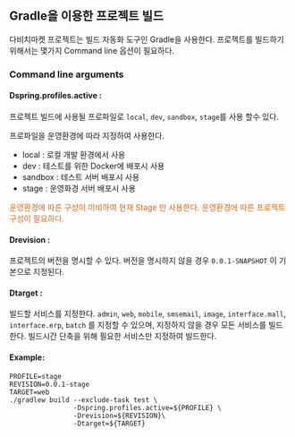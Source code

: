 ## Gradle을 이용한 프로젝트 빌드

다비치마켓 프로젝트는 빌드 자동화 도구인 Gradle을 사용한다. 프로젝트를 빌드하기위해서는 몇가지 Command line 옵션이 필요하다.

### Command line arguments
#### Dspring.profiles.active :
프로젝트 빌드에 사용될 프로파일로 ```local```, ```dev```, ```sandbox```, ```stage```를 사용 할수 있다.

프로파일을 운영환경에 따라 지정하여 사용한다.
  - local : 로컬 개발 환경에서 사용
  - dev : 테스트를 위한 Docker에 배포시 사용
  - sandbox : 테스트 서버 배포시 사용
  - stage : 운영화경 서버 배포시 사용

<span style="color:chocolate">운영환경에 따른 구성이 미비하여 현재 Stage 만 사용한다. 운영환경에 따른 프로젝트 구성이 필요하다.</span>

#### Drevision :
프로젝트의 버전을 명시할 수 있다. 버전을 명시하지 않을 경우 ```0.0.1-SNAPSHOT``` 이 기본으로 지정된다.

#### Dtarget :
빌드할 서비스를 지정한다. ```admin```, ```web```, ```mobile```, ```smsemail```, ```image```, 
```interface.mall```, ```interface.erp```, ```batch``` 를 지정할 수 있으며, 지정하지 않을 경우
모든 서비스를 빌드 한다. 빌드시간 단축을 위해 필요한 서비스만 지정하여 빌드한다.

#### Example:
```shell
PROFILE=stage
REVISION=0.0.1-stage
TARGET=web
./gradlew build --exclude-task test \
                -Dspring.profiles.active=${PROFILE} \
                -Drevision=${REVISION}\
                -Dtarget=${TARGET}
```